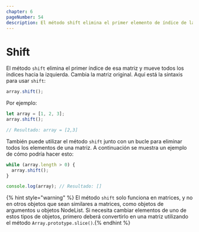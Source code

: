 ```yaml
---
chapter: 6
pageNumber: 54  
description: El método shift elimina el primer elemento de índice de la matriz y mueve todos los índices hacia la izquierda. Modifica la matriz original.
---
```

# Shift

El método `shift` elimina el primer índice de esa matriz y mueve todos los índices hacia la izquierda. Cambia la matriz original. Aquí está la sintaxis para usar `shift`:

```javascript
array.shift();
```

Por ejemplo:

```javascript
let array = [1, 2, 3]; 
array.shift(); 

// Resultado: array = [2,3]
```

También puede utilizar el método `shift` junto con un bucle para eliminar todos los elementos de una matriz. A continuación se muestra un ejemplo de cómo podría hacer esto:

```javascript
while (array.length > 0) {
  array.shift();
}

console.log(array); // Resultado: []
```

{% hint style="warning" %}
El método `shift` solo funciona en matrices, y no en otros objetos que sean similares a matrices, como objetos de argumentos u objetos NodeList. Si necesita cambiar elementos de uno de estos tipos de objetos, primero deberá convertirlo en una matriz utilizando el método `Array.prototype.slice()`.{% endhint %}
